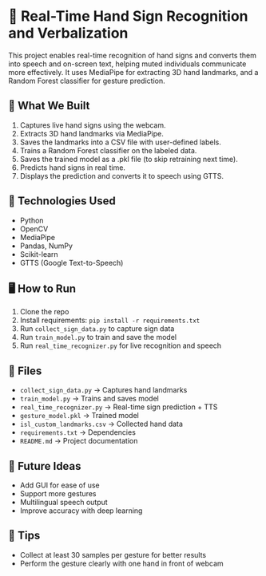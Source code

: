 # 🤟 Real-Time Hand Sign Recognition and Verbalization

This project enables real-time recognition of hand signs and converts them into speech and on-screen text, helping muted individuals communicate more effectively. It uses MediaPipe for extracting 3D hand landmarks, and a Random Forest classifier for gesture prediction.

## 📌 What We Built
1. Captures live hand signs using the webcam.  
2. Extracts 3D hand landmarks via MediaPipe.  
3. Saves the landmarks into a CSV file with user-defined labels.  
4. Trains a Random Forest classifier on the labeled data.  
5. Saves the trained model as a .pkl file (to skip retraining next time).  
6. Predicts hand signs in real time.  
7. Displays the prediction and converts it to speech using GTTS.

## 🧠 Technologies Used
- Python  
- OpenCV  
- MediaPipe  
- Pandas, NumPy  
- Scikit-learn  
- GTTS (Google Text-to-Speech)

## 🖥️ How to Run
1. Clone the repo  
2. Install requirements: `pip install -r requirements.txt`  
3. Run `collect_sign_data.py` to capture sign data  
4. Run `train_model.py` to train and save the model  
5. Run `real_time_recognizer.py` for live recognition and speech

## 📁 Files
- `collect_sign_data.py` → Captures hand landmarks  
- `train_model.py` → Trains and saves model  
- `real_time_recognizer.py` → Real-time sign prediction + TTS  
- `gesture_model.pkl` → Trained model  
- `isl_custom_landmarks.csv` → Collected hand data  
- `requirements.txt` → Dependencies  
- `README.md` → Project documentation

## 🚀 Future Ideas
- Add GUI for ease of use  
- Support more gestures  
- Multilingual speech output  
- Improve accuracy with deep learning

## 🎯 Tips
- Collect at least 30 samples per gesture for better results
- Perform the gesture clearly with one hand in front of webcam
